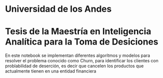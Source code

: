 # Universidad de los Andes 

# Tesis de la Maestría en Inteligencia Analítica para la Toma de Desiciones


En este notebook se implementan diferentes algorítmos y modelos para resolver el problema conocido como Churn, para identificar los clientes con problabilidad de deserción, es decir que cancelen los productos que actualmente tienen en una entidad financiera
